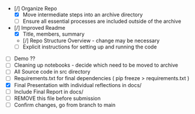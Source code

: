 - [/] Organize Repo 
    - [x] Move intermediate steps into an archive directory  
    - [ ] Ensure all essential processes are included outside of the archive  
- [/] Improved Readme  
    - [x] Title, members, summary  
    - [/] Repo Structure Overview - change may be necessary  
    - [ ] Explicit instructions for setting up and running the code  
- [ ] Demo ??  
- [ ] Cleaning up notebooks - decide which need to be moved to archive
- [ ] All Source code in src directory
- [ ] Requirements.txt for final dependencies ( pip freeze > requirements.txt )    
- [x] Final Presentation with individual reflections in docs/    
- [ ] Include Final Report in docs/    
- [ ] REMOVE this file before submission  
- [ ] Confirm changes, go from branch to main  